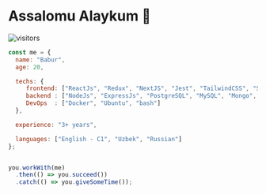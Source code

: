 # Assalomu Alaykum 👋

![visitors](https://visitor-badge.laobi.icu/badge?page_id=SaburovBabur)

~~~js
const me = {
  name: "Babur",
  age: 20,

  techs: {
     frontend: ["ReactJs", "Redux", "NextJS", "Jest", "TailwindCSS", "SASS", "Webpack", "Vite", "git"],
     backend : ["NodeJs", "ExpressJs", "PostgreSQL", "MySQL", "Mongo", "Jest", "Redis", "git"],
     DevOps  : ["Docker", "Ubuntu", "bash"]
  },

  experience: "3+ years",

  languages: ["English - C1", "Uzbek", "Russian"]
};


you.workWith(me)
  .then(() => you.succeed())
  .catch(() => you.giveSomeTime());
~~~
